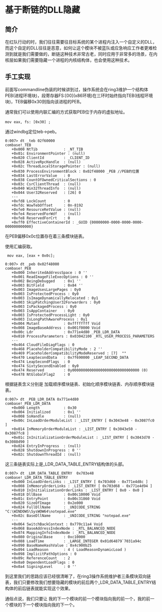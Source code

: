 # 基于断链的DLL隐藏

## 简介

在红队行动的时，我们往往需要往目标系统的某个进程内注入一个自定义的DLL，而这个自定的DLL往往是恶意，如何让这个模块不被蓝队或应急响应工作者更难检测到就是我们需要做的，断链这种技术非常古老，同时应用于非常多的场景，在内核层如果我们需要隐藏一个进程的内核结构体，也会使用这种技术。

## 手工实现

前面写commandline伪装的时候讲到过，操作系统会在ring3维护一个结构体PEB\(进程环境块\)，段寄存器FS:\[00\]\(x86环境\)在三环时始终指向TEB\(线程环境块\)，TEB偏移0x30则指向该进程的PEB。

通常我们可以使用内联汇编的方式获取PEB位于内存的虚拟地址。

```text
mov eax, fs: [0x30] ;　
```

通过windbg定位teb-&gt;peb。

```text
0:007> dt _teb 02f60000
combase!_TEB
   +0x000 NtTib            : _NT_TIB
   +0x01c EnvironmentPointer : (null) 
   +0x020 ClientId         : _CLIENT_ID
   +0x028 ActiveRpcHandle  : (null) 
   +0x02c ThreadLocalStoragePointer : (null) 
   +0x030 ProcessEnvironmentBlock : 0x02f48000 _PEB //PEB的位置
   +0x034 LastErrorValue   : 0
   +0x038 CountOfOwnedCriticalSections : 0
   +0x03c CsrClientThread  : (null) 
   +0x040 Win32ThreadInfo  : (null) 
   +0x044 User32Reserved   : [26] 0
   ···
   +0xfd8 LockCount        : 0
   +0xfdc WowTebOffset     : 0n-8192
   +0xfe0 ResourceRetValue : (null) 
   +0xfe4 ReservedForWdf   : (null) 
   +0xfe8 ReservedForCrt   : 0
   +0xff0 EffectiveContainerId : _GUID {00000000-0000-0000-0000-000000000000}
```

在PEB偏移0x0c位置存在着三条模块链表。

使用汇编获取。

```text
 mov eax, [eax + 0x0c];
```

```text
0:007> dt _peb 0x02f48000
combase!_PEB
   +0x000 InheritedAddressSpace : 0 ''
   +0x001 ReadImageFileExecOptions : 0 ''
   +0x002 BeingDebugged    : 0x1 ''
   +0x003 BitField         : 0x84 ''
   +0x003 ImageUsesLargePages : 0y0
   +0x003 IsProtectedProcess : 0y0
   +0x003 IsImageDynamicallyRelocated : 0y1
   +0x003 SkipPatchingUser32Forwarders : 0y0
   +0x003 IsPackagedProcess : 0y0
   +0x003 IsAppContainer   : 0y0
   +0x003 IsProtectedProcessLight : 0y0
   +0x003 IsLongPathAwareProcess : 0y1
   +0x004 Mutant           : 0xffffffff Void
   +0x008 ImageBaseAddress : 0x001f0000 Void
   +0x00c Ldr              : 0x771e4d80 _PEB_LDR_DATA
   +0x010 ProcessParameters : 0x03042100 _RTL_USER_PROCESS_PARAMETERS
   ···
   +0x464 CloudFileDiagFlags : 0
   +0x468 PlaceholderCompatibilityMode : 2 ''
   +0x469 PlaceholderCompatibilityModeReserved : [7]  ""
   +0x470 LeapSecondData   : 0x7f690000 _LEAP_SECOND_DATA
   +0x474 LeapSecondFlags  : 0
   +0x474 SixtySecondEnabled : 0y0
   +0x474 Reserved         : 0y0000000000000000000000000000000 (0)
   +0x478 NtGlobalFlag2    : 0
```

根据链表含义分别是 加载顺序模块链表、初始化顺序模块链表、内存顺序模块链表。

```
0:007> dt _PEB_LDR_DATA 0x771e4d80
combase!_PEB_LDR_DATA
   +0x000 Length           : 0x30
   +0x004 Initialized      : 0x1 ''
   +0x008 SsHandle         : (null) 
   +0x00c InLoadOrderModuleList : _LIST_ENTRY [ 0x3043e48 - 0x3087fc0 ]
   +0x014 InMemoryOrderModuleList : _LIST_ENTRY [ 0x3043e50 - 0x3087fc8 ]
   +0x01c InInitializationOrderModuleList : _LIST_ENTRY [ 0x3043d70 - 0x3088d90 ]
   +0x024 EntryInProgress  : (null) 
   +0x028 ShutdownInProgress : 0 ''
   +0x02c ShutdownThreadId : (null) 
```

这三条链表实际上是\_LDR\_DATA\_TABLE\_ENTRY结构体的头部。

```text
0:007> dt _LDR_DATA_TABLE_ENTRY  0x703e48
combase!_LDR_DATA_TABLE_ENTRY
   +0x000 InLoadOrderLinks : _LIST_ENTRY [ 0x703d60 - 0x771e4d8c ]
   +0x008 InMemoryOrderLinks : _LIST_ENTRY [ 0x703d68 - 0x771e4d94 ]
   +0x010 InInitializationOrderLinks : _LIST_ENTRY [ 0x0 - 0x0 ]
   +0x018 DllBase          : 0x00c10000 Void
   +0x01c EntryPoint       : 0x00c31860 Void
   +0x020 SizeOfImage      : 0x2e000
   +0x024 FullDllName      : _UNICODE_STRING "C:\WINDOWS\SysWOW64\notepad.exe"
   +0x02c BaseDllName      : _UNICODE_STRING "notepad.exe"
   ···
   +0x064 SwitchBackContext : 0x770c11a4 Void
   +0x068 BaseAddressIndexNode : _RTL_BALANCED_NODE
   +0x074 MappingInfoIndexNode : _RTL_BALANCED_NODE
   +0x080 OriginalBase     : 0xc10000
   +0x088 LoadTime         : _LARGE_INTEGER 0x01d64879`7031a94c
   +0x090 BaseNameHashValue : 0x4c900b25
   +0x094 LoadReason       : 4 ( LoadReasonDynamicLoad )
   +0x098 ImplicitPathOptions : 0
   +0x09c ReferenceCount   : 2
   +0x0a0 DependentLoadFlags : 0
   +0x0a4 SigningLevel     : 0 ''
```

到这里我们的思路应该已经很清晰了，在ring3操作系统维护者三条模块双向链表，我们只要修改我们想要隐藏的模块的前后两个\_LDR\_DATA\_TABLE\_ENTRY结构体的前后链表就能实现这个效果。

通俗点说，我们只要让 我的下一个模块的前一个模块指向我的前一个，我的前一个模块的下一个模块指向我的下一个。

